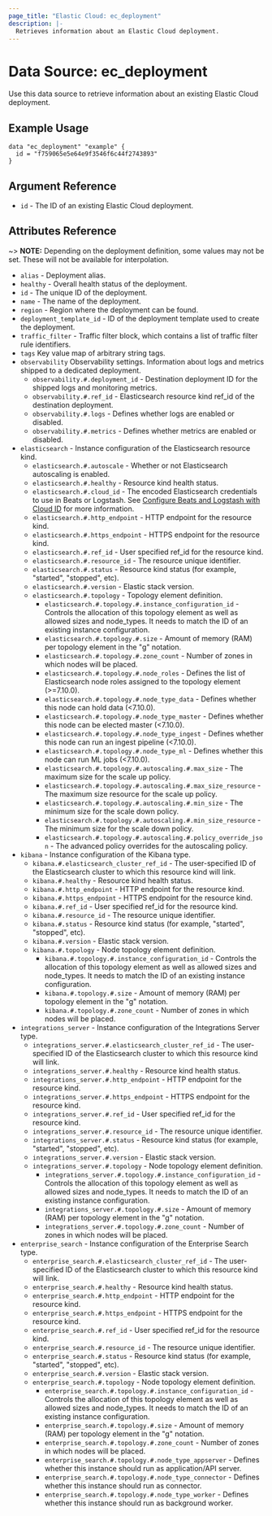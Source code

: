```yaml
---
page_title: "Elastic Cloud: ec_deployment"
description: |-
  Retrieves information about an Elastic Cloud deployment.
---
```


# Data Source: ec_deployment

Use this data source to retrieve information about an existing Elastic Cloud deployment.

## Example Usage

```hcl
data "ec_deployment" "example" {
  id = "f759065e5e64e9f3546f6c44f2743893"
}
```

## Argument Reference

* `id` - The ID of an existing Elastic Cloud deployment.

## Attributes Reference

~> **NOTE:** Depending on the deployment definition, some values may not be set.
These will not be available for interpolation.

* `alias` - Deployment alias.
* `healthy` - Overall health status of the deployment.
* `id` - The unique ID of the deployment.
* `name` - The name of the deployment.
* `region` - Region where the deployment can be found.
* `deployment_template_id` - ID of the deployment template used to create the deployment.
* `traffic_filter` - Traffic filter block, which contains a list of traffic filter rule identifiers.
* `tags` Key value map of arbitrary string tags.
* `observability` Observability settings. Information about logs and metrics shipped to a dedicated deployment.
  * `observability.#.deployment_id` - Destination deployment ID for the shipped logs and monitoring metrics.
  * `observability.#.ref_id` - Elasticsearch resource kind ref_id of the destination deployment.
  * `observability.#.logs` - Defines whether logs are enabled or disabled.
  * `observability.#.metrics` - Defines whether metrics are enabled or disabled.
* `elasticsearch` - Instance configuration of the Elasticsearch resource kind.
  * `elasticsearch.#.autoscale` - Whether or not Elasticsearch autoscaling is enabled.
  * `elasticsearch.#.healthy` - Resource kind health status.
  * `elasticsearch.#.cloud_id` - The encoded Elasticsearch credentials to use in Beats or Logstash. See [Configure Beats and Logstash with Cloud ID](https://www.elastic.co/guide/en/cloud/current/ec-cloud-id.html) for more information.
  * `elasticsearch.#.http_endpoint` - HTTP endpoint for the resource kind.
  * `elasticsearch.#.https_endpoint` - HTTPS endpoint for the resource kind.
  * `elasticsearch.#.ref_id` - User specified ref_id for the resource kind.
  * `elasticsearch.#.resource_id` - The resource unique identifier.
  * `elasticsearch.#.status` - Resource kind status (for example, "started", "stopped", etc).
  * `elasticsearch.#.version` - Elastic stack version.
  * `elasticsearch.#.topology` - Topology element definition.
    * `elasticsearch.#.topology.#.instance_configuration_id` - Controls the allocation of this topology element as well as allowed sizes and node_types. It needs to match the ID of an existing instance configuration.
    * `elasticsearch.#.topology.#.size` - Amount of memory (RAM) per topology element in the "<size in GB>g" notation.
    * `elasticsearch.#.topology.#.zone_count` - Number of zones in which nodes will be placed.
    * `elasticsearch.#.topology.#.node_roles` - Defines the list of Elasticsearch node roles assigned to the topology element (>=7.10.0).
    * `elasticsearch.#.topology.#.node_type_data` - Defines whether this node can hold data (<7.10.0).
    * `elasticsearch.#.topology.#.node_type_master` - Defines whether this node can be elected master (<7.10.0).
    * `elasticsearch.#.topology.#.node_type_ingest` - Defines whether this node can run an ingest pipeline (<7.10.0).
    * `elasticsearch.#.topology.#.node_type_ml` - Defines whether this node can run ML jobs (<7.10.0).
    * `elasticsearch.#.topology.#.autoscaling.#.max_size` - The maximum size for the scale up policy.
    * `elasticsearch.#.topology.#.autoscaling.#.max_size_resource` - The maximum size resource for the scale up policy.
    * `elasticsearch.#.topology.#.autoscaling.#.min_size` - The minimum size for the scale down policy.
    * `elasticsearch.#.topology.#.autoscaling.#.min_size_resource` - The minimum size for the scale down policy.
    * `elasticsearch.#.topology.#.autoscaling.#.policy_override_json` - The advanced policy overrides for the autoscaling policy.
* `kibana` - Instance configuration of the Kibana type.
  * `kibana.#.elasticsearch_cluster_ref_id` - The user-specified ID of the Elasticsearch cluster to which this resource kind will link.
  * `kibana.#.healthy` - Resource kind health status.
  * `kibana.#.http_endpoint` - HTTP endpoint for the resource kind.
  * `kibana.#.https_endpoint` - HTTPS endpoint for the resource kind.
  * `kibana.#.ref_id` - User specified ref_id for the resource kind.
  * `kibana.#.resource_id` - The resource unique identifier.
  * `kibana.#.status` - Resource kind status (for example, "started", "stopped", etc).
  * `kibana.#.version` - Elastic stack version.
  * `kibana.#.topology` - Node topology element definition.
    * `kibana.#.topology.#.instance_configuration_id` - Controls the allocation of this topology element as well as allowed sizes and node_types. It needs to match the ID of an existing instance configuration.
    * `kibana.#.topology.#.size` - Amount of memory (RAM) per topology element in the "<size in GB>g" notation.
    * `kibana.#.topology.#.zone_count` - Number of zones in which nodes will be placed.
* `integrations_server` - Instance configuration of the Integrations Server type.
  * `integrations_server.#.elasticsearch_cluster_ref_id` - The user-specified ID of the Elasticsearch cluster to which this resource kind will link.
  * `integrations_server.#.healthy` - Resource kind health status.
  * `integrations_server.#.http_endpoint` - HTTP endpoint for the resource kind.
  * `integrations_server.#.https_endpoint` - HTTPS endpoint for the resource kind.
  * `integrations_server.#.ref_id` - User specified ref_id for the resource kind.
  * `integrations_server.#.resource_id` - The resource unique identifier.
  * `integrations_server.#.status` - Resource kind status (for example, "started", "stopped", etc).
  * `integrations_server.#.version` - Elastic stack version.
  * `integrations_server.#.topology` - Node topology element definition.
    * `integrations_server.#.topology.#.instance_configuration_id` - Controls the allocation of this topology element as well as allowed sizes and node_types. It needs to match the ID of an existing instance configuration.
    * `integrations_server.#.topology.#.size` - Amount of memory (RAM) per topology element in the "<size in GB>g" notation.
    * `integrations_server.#.topology.#.zone_count` - Number of zones in which nodes will be placed.
* `enterprise_search` - Instance configuration of the Enterprise Search type.
  * `enterprise_search.#.elasticsearch_cluster_ref_id` - The user-specified ID of the Elasticsearch cluster to which this resource kind will link.
  * `enterprise_search.#.healthy` - Resource kind health status.
  * `enterprise_search.#.http_endpoint` - HTTP endpoint for the resource kind.
  * `enterprise_search.#.https_endpoint` - HTTPS endpoint for the resource kind.
  * `enterprise_search.#.ref_id` - User specified ref_id for the resource kind.
  * `enterprise_search.#.resource_id` - The resource unique identifier.
  * `enterprise_search.#.status` - Resource kind status (for example, "started", "stopped", etc).
  * `enterprise_search.#.version` - Elastic stack version.
  * `enterprise_search.#.topology` - Node topology element definition.
    * `enterprise_search.#.topology.#.instance_configuration_id` - Controls the allocation of this topology element as well as allowed sizes and node_types. It needs to match the ID of an existing instance configuration.
    * `enterprise_search.#.topology.#.size` - Amount of memory (RAM) per topology element in the "<size in GB>g" notation.
    * `enterprise_search.#.topology.#.zone_count` - Number of zones in which nodes will be placed.
    * `enterprise_search.#.topology.#.node_type_appserver` - Defines whether this instance should run as application/API server.
    * `enterprise_search.#.topology.#.node_type_connector` - Defines whether this instance should run as connector.
    * `enterprise_search.#.topology.#.node_type_worker` - Defines whether this instance should run as background worker.
